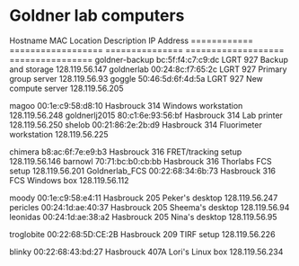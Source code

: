 # Goldner lab computers

Hostname        MAC                  Location          Description             IP Address
============    ==================   ===============   ===================     ================
goldner-backup  bc:5f:f4:c7:c9:dc    LGRT 927          Backup and storage      128.119.56.147
goldnerlab      00:24:8c:f7:65:2c    LGRT 927          Primary group server    128.119.56.93
goggle          50:46:5d:6f:4d:5a    LGRT 927          New compute server      128.119.56.205

magoo           00:1e:c9:58:d8:10    Hasbrouck 314     Windows workstation     128.119.56.248
goldnerlj2015   80:c1:6e:93:56:bf    Hasbrouck 314     Lab printer             128.119.56.250
shelob          00:21:86:2e:2b:d9    Hasbrouck 314     Fluorimeter workstation 128.119.56.225

chimera         b8:ac:6f:7e:e9:b3    Hasbrouck 316     FRET/tracking setup     128.119.56.146
barnowl         70:71:bc:b0:cb:bb    Hasbrouck 316     Thorlabs FCS setup      128.119.56.201
Goldnerlab\_FCS 00:22:68:34:6b:73    Hasbrouck 316     FCS Windows box         128.119.56.112

moody           00:1e:c9:58:e4:11    Hasbrouck 205     Peker's desktop         128.119.56.247
pericles        00:24:1d:ae:40:37    Hasbrouck 205     Sheema's desktop        128.119.56.94
leonidas        00:24:1d:ae:38:a2    Hasbrouck 205     Nina's desktop          128.119.56.95

troglobite      00:22:68:5D:CE:2B    Hasbrouck 209     TIRF setup              128.119.56.226

blinky          00:22:68:43:bd:27    Hasbrouck 407A    Lori's Linux box        128.119.56.234
